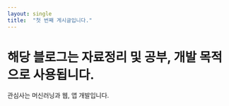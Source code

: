 ```yaml
---
layout: single
title:  "첫 번째 게시글입니다."
---
```

# 해당 블로그는 자료정리 및 공부, 개발 목적으로 사용됩니다.
관심사는 머신러닝과 웹, 앱 개발입니다.
